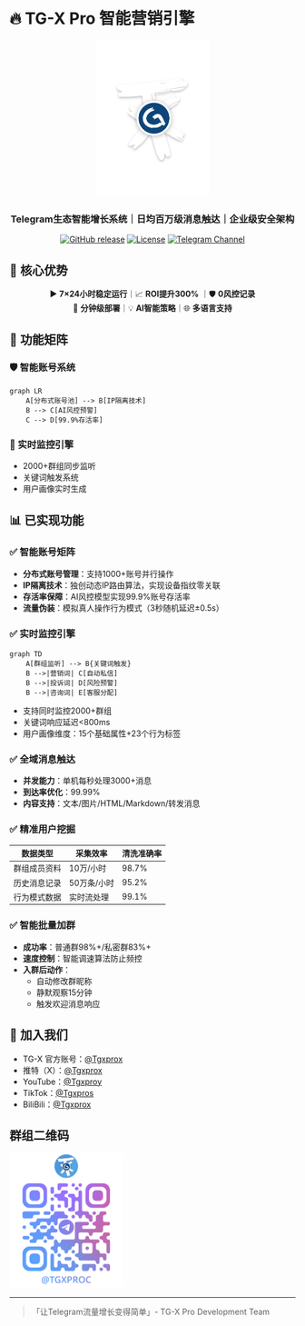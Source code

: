 # 🔥 TG-X Pro 智能营销引擎

<p align="center">
  <img src="docs/public/tgxpro_v2.svg" width="200" alt="TG-X Pro Logo">
</p>

<h3 align="center">Telegram生态智能增长系统｜日均百万级消息触达｜企业级安全架构</h3>

<div align="center">
  
[![GitHub release](https://img.shields.io/badge/Release-2.0.0-brightgreen)](https://github.com/yourrepo/tgx-pro/releases)
[![License](https://img.shields.io/badge/License-Commercial-blue)](LICENSE)
[![Telegram Channel](https://img.shields.io/badge/官方频道-@Tgxproc-blue?logo=telegram)](https://t.me/Tgxproc)

</div>

## 🌟 核心优势

<div align="center">

▶️ **7×24小时稳定运行**｜📈  **ROI提升300%** ｜🛡️ **0风控记录**  
🚀 **分钟级部署**｜💡 **AI智能策略**｜🌐 **多语言支持**

</div>

## 🧩 功能矩阵

### 🛡️ 智能账号系统
```mermaid
graph LR
    A[分布式账号池] --> B[IP隔离技术]
    B --> C[AI风控预警]
    C --> D[99.9%存活率]
```

### 📡 实时监控引擎
- 2000+群组同步监听
- 关键词触发系统
- 用户画像实时生成

## 📊 已实现功能

### ✅ 智能账号矩阵
- **分布式账号管理**：支持1000+账号并行操作
- **IP隔离技术**：独创动态IP路由算法，实现设备指纹零关联
- **存活率保障**：AI风控模型实现99.9%账号存活率
- **流量伪装**：模拟真人操作行为模式（3秒随机延迟±0.5s）

### ✅ 实时监控引擎
```mermaid
graph TD
    A[群组监听] --> B{关键词触发}
    B -->|营销词| C[自动私信]
    B -->|投诉词| D[风险预警]
    B -->|咨询词| E[客服分配]
```
- 支持同时监控2000+群组
- 关键词响应延迟<800ms
- 用户画像维度：15个基础属性+23个行为标签

### ✅ 全域消息触达
- **并发能力**：单机每秒处理3000+消息
- **到达率优化**：99.99%
- **内容支持**：文本/图片/HTML/Markdown/转发消息

### ✅ 精准用户挖掘
| 数据类型        | 采集效率      | 清洗准确率 |
|----------------|-------------|----------|
| 群组成员资料     | 10万/小时    | 98.7%    |
| 历史消息记录     | 50万条/小时  | 95.2%    |
| 行为模式数据     | 实时流处理    | 99.1%    |

### ✅ 智能批量加群
- **成功率**：普通群98%+/私密群83%+
- **速度控制**：智能调速算法防止频控
- **入群后动作**：
  - 自动修改群昵称
  - 静默观察15分钟
  - 触发欢迎消息响应

## 🤝 加入我们

- TG-X 官方账号：<a href="https://t.me/Tgxprox" target="_blank" rel="noopener noreferrer">@Tgxprox</a>
- 推特（X）：<a href="https://x.com/Tgxprox" target="_blank" rel="noopener noreferrer">@Tgxprox</a>
- YouTube：<a href="https://youtube.com/@tgxproy?si=nSpwCm7ATv8ts9sQ" target="_blank" rel="noopener noreferrer">@Tgxproy</a>
- TikTok：<a href="https://www.tiktok.com/@tgxpros?_t=ZT-8unyEL8hVRW&_r=1" target="_blank" rel="noopener noreferrer">@Tgxpros</a>
- BiliBili：<a href="https://x.com/Tgxprox" target="_blank" rel="noopener noreferrer">@Tgxprox</a>

## 群组二维码
  <img src="docs/assets/erwm.png" width="200" alt="TG-X Pro Logo">

---

> 「让Telegram流量增长变得简单」- TG-X Pro Development Team
